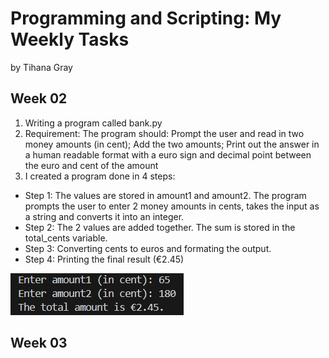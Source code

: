 # Programming and Scripting: My Weekly Tasks

by Tihana Gray

## Week 02

1. Writing a program called bank.py 
2. Requirement: The program should: Prompt the user and read in two money amounts (in cent); Add the two amounts; Print out the answer in a human readable format with a euro sign and decimal point between the euro and cent of the amount 
3. I created a program done in 4 steps:
- Step 1: The values are stored in amount1 and amount2. The program prompts the user to enter 2 money amounts in cents, takes the input as a string and converts it into an integer. 
- Step 2: The 2 values are added together. The sum is stored in the total_cents variable.
- Step 3: Converting cents to euros and formating the output. 
- Step 4: Printing the final result (€2.45)

![alt text](<Screenshot 2025-03-02 131955.png>)

## Week 03
